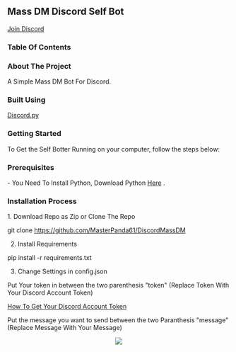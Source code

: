 <h2> Mass DM Discord Self Bot </h2> 


<p align="left">
<a href="https://github.com/MasterPanda61/DiscordMassDM/issues> Report An Issue ·</a>
</p>

<p align="center">
<a href="https://github.com/MasterPanda61/DiscordMassDM/issues> Request A New Feature ·</a>
</p>

<p align="right">
<a href="https://discord.com"> Join Discord </a>
</p>

<h3> Table Of Contents </h3>




<h3> About The Project </h3> 
A Simple Mass DM Bot For Discord. 

<h3> Built Using </h3>

<a href="https://discordpy.readthedocs.io/en/stable/">Discord.py</a>


<h3> Getting Started </h3> 

To Get the Self Botter Running on your computer, follow the steps below: 

<h3> Prerequisites </h3> 
- You Need To Install Python, Download Python <a href="https://www.python.org/downloads/"> Here</a> .

<h3> Installation Process </h3> 
1. Download Repo as Zip or Clone The Repo 

git clone https://github.com/MasterPanda61/DiscordMassDM

2. Install Requirements

pip install -r requirements.txt

3. Change Settings in config.json 

Put Your token in between the two parenthesis "token" (Replace Token With Your Discord Account Token)

<a href="https://pcstrike.com/how-to-get-discord-token/"> How To Get Your Discord Account Token </a>

Put the message you want to send between the two Paranthesis "message" (Replace Message With Your Message)







<p align="center">
<img src="https://github-readme-stats.vercel.app/api/pin/?username=MasterPanda61&repo=DiscordMassDM" />
</p>

